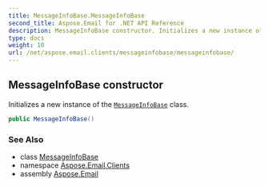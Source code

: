 ```yaml
---
title: MessageInfoBase.MessageInfoBase
second_title: Aspose.Email for .NET API Reference
description: MessageInfoBase constructor. Initializes a new instance of the MessageInfoBase class
type: docs
weight: 10
url: /net/aspose.email.clients/messageinfobase/messageinfobase/
---
```

## MessageInfoBase constructor

Initializes a new instance of the [`MessageInfoBase`](../) class.

```csharp
public MessageInfoBase()
```

### See Also

* class [MessageInfoBase](../)
* namespace [Aspose.Email.Clients](../../messageinfobase/)
* assembly [Aspose.Email](../../../)


